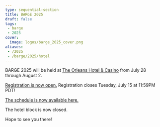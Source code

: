 ```yaml
---
type: sequential-section
title: BARGE 2025
draft: false
tags:
 - barge
 - 2025
cover:
  image: logos/barge_2025_cover.png
aliases:
 - /2025
 - /barge/2025/hotel
---
```


BARGE 2025 will be held at [The Orleans Hotel &
Casino](https://orleans.boydgaming.com/) from July 28 through August 2.

[Registration is now open.](https://barge.regfox.com/barge-2025) Registration
closes Tuesday, July 15 at 11:59PM PDT!

[The schedule is now available here.](schedule/)

The hotel block is now closed.

Hope to see you there!
